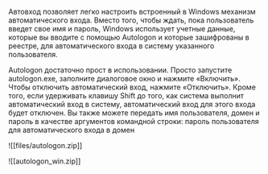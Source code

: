 
Автовход позволяет легко настроить встроенный в Windows механизм автоматического входа. Вместо того, чтобы ждать, пока пользователь введет свое имя и пароль, Windows использует учетные данные, которые вы вводите с помощью Autologon и которые зашифрованы в реестре, для автоматического входа в систему указанного пользователя.

Autologon достаточно прост в использовании. Просто запустите autologon.exe, заполните диалоговое окно и нажмите «Включить». Чтобы отключить автоматический вход, нажмите «Отключить». Кроме того, если удерживать клавишу Shift до того, как система выполнит автоматический вход в систему, автоматический вход для этого входа будет отключен. Вы также можете передать имя пользователя, домен и пароль в качестве аргументов командной строки: пароль пользователя для автоматического входа в домен

![[files/autologon.zip]]

![[autologon_win.zip]]